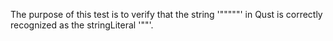 The purpose of this test is to verify that the string '"""""' in Qust is correctly recognized as the stringLiteral '""'.